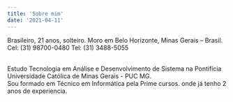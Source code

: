 ```yaml
---
title: 'Sobre mim'
date: '2021-04-11'
---
```


<p class= "textoCentro">Brasileiro, 21 anos, solteiro. 
Moro em Belo Horizonte, Minas Gerais – Brasil.
Cel: (31) 98700-0480 Tel: (31) 3488-5055</p>

<p color = 'red'> 
<br>Estudo Tecnologia em Análise e Desenvolvimento de Sistema na Pontifícia Universidade Católica de Minas Gerais - PUC MG.
<br>Sou formado em Técnico em Informática pela Prime cursos. onde já tenho 2 anos de experiencia.
<br>

</p>

